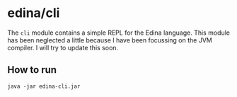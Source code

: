 # edina/cli

The `cli` module contains a simple REPL for the Edina language. This module has been neglected a little because I have been focussing on the JVM
compiler. I will try to update this soon.

## How to run

`java -jar edina-cli.jar`